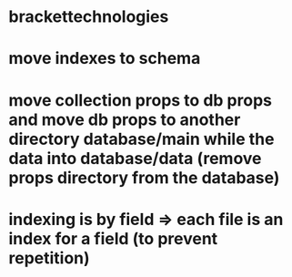 # brackettechnologies
# move indexes to schema
# move collection props to db props and move db props to another directory database/main while the data into database/data (remove __props__ directory from the database)
# indexing is by field => each file is an index for a field (to prevent repetition)
# 